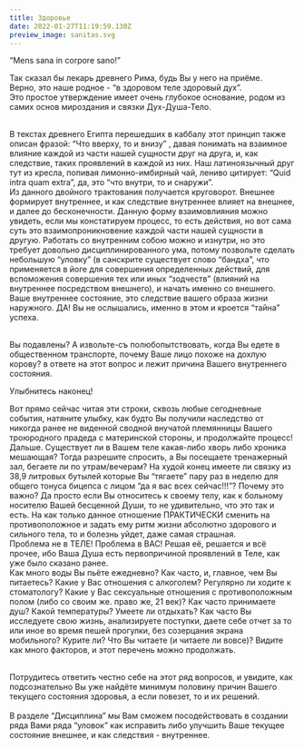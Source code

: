 ```yaml
---
title: Здоровье
date: 2022-01-27T11:19:59.130Z
preview_image: sanitas.svg
---
```

“Mens sana in corpore sano!”

Так сказал бы лекарь древнего Рима, будь Вы у него на приёме.\
Верно, это наше родное - “в здоровом теле здоровый дух”.\
Это простое утверждение имеет очень глубокое основание, родом из самих основ мироздания и связки Дух-Душа-Тело. 

\
В текстах древнего Египта перешедших в каббалу этот принцип также описан фразой: “Что вверху, то и внизу” , давая понимать на взаимное влияние каждой из части нашей сущности друг на друга, и, как следствие, таких проявлений в каждой из них. Наш латиноязычный друг тут из кресла, попивая лимонно-имбирный чай, лениво цитирует: “Quid intra quam extra”, да, это “что внутри, то и снаружи”.\
Из данного двойного трактования получается круговорот. Внешнее формирует внутреннее, и как следствие внутреннее влияет на внешнее, и далее до бесконечности. Данную форму взаимовлияния можно увидеть, если мы констатируем процесс, то есть действия, но вот сама суть это взаимопроникновение каждой части нашей сущности в другую. Работать со внутренним собою можно и изнутри, но это требует довольно дисциплинированного ума, потому позвольте сделать небольшую “уловку” (в санскрите существует слово “бандха”, что применяется в йоге для совершения определенных действий, для вспоможения совершения тех или иных “зодчеств” (влияний на внутреннее посредством внешнего), и начать именно со внешнего.\
Ваше внутреннее состояние, это следствие вашего образа жизни наружного. ДА! Вы не ослышались, именно в этом и кроется “тайна” успеха.

\
Вы подавлены? А извольте-съ полюбопытствовать, когда Вы едете в общественном транспорте, почему Ваше лицо похоже на дохлую корову? в ответе на этот вопрос и лежит причина Вашего внутреннего состояния. 

Улыбнитесь наконец!

Вот прямо сейчас читая эти строки, сквозь любые сегодневные события, натяните улыбку, как будто Вы получили наследство от никогда ранее не виденной сводной внучатой племянницы Вашего троюродного прадеда с материнской стороны, и продолжайте процесс!\
Дальше. Существует ли в Вашем теле какая-либо хворь либо хроника мешающая? Тогда разрешите спросить, а Вы посещаете тренажерный зал, бегаете ли по утрам/вечерам? На худой конец имеете ли связку из 38,9 литровых бутылей которые Вы “тягаете” пару раз в неделю для общего тонуса бицепса с лицом “да я вас всех сейчас!!!”? Почему это важно? Да просто если Вы относитесь к своему телу, как к больному носителю Вашей бесценной Души, то не удивительно, что это так и есть. На как только данное отношение ПРАКТИЧЕСКИ сменить на противоположное и задать ему ритм жизни абсолютно здорового и сильного тела, то и болезнь уйдет, даже самая страшная. \
Проблема не в ТЕЛЕ! Проблема в ВАС! Решая её, решается и всё прочее, ибо Ваша Душа есть первопричиной проявлений в Теле, как уже было сказано ранее. \
Как много воды Вы пьёте ежедневно? Как часто, и, главное, чем Вы питаетесь? Какие у Вас отношения с алкоголем? Регулярно ли ходите к стоматологу? Какие у Вас сексуальные отношения с противоположным полом (либо со своим же. право же, 21 век)? Как часто принимаете душ? Какой температуры? Умеете ли отдыхать? Как часто Вы исследуете свою жизнь, анализируете поступки, даете себе отчет за то или иное во время пешей прогулки, без созерцания экрана мобильного? Курите ли? Что Вы читаете (и читаете ли вовсе)? Видите как много факторов, и этот перечень можно продолжать.

\
Потрудитесь ответить честно себе на этот ряд вопросов, и увидите, как подсознательно Вы уже найдёте минимум половину причин Вашего текущего состояния здоровья, а если повезет, то и их решений.\
\
В разделе “Дисциплина” мы Вам сможем посодействовать в создании ряда Вами ряда “уловок” как исправить либо улучшить Ваше текущее состояние внешнее, и как следствия - внутреннее.